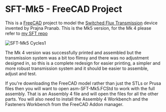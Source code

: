# SFT-Mk5 - FreeCAD Project

This is a [FreeCAD](https://freecad.org/) project to model the [Switched Flux Transmission](https://tomboy-pink.co.uk/SFT/) device invented by Prajna Pranab. This is the Mk5 version, for the Mk 4 please refer to [my SFT repo](https://github.com/prajna-pranab/SFT)

![SFT-Mk5 Cycles1](https://github.com/prajna-pranab/SFT-Mk5/assets/4018272/d2982d80-227e-4dbc-aa1e-f9d0eba2208f)

The Mk 4 version was successfully printed and assembled but the transmission system was a bit too flimsy and there was no adjustment designed in, so this is a complete redesign for easier printing, a simpler and more robust transmission system and it should be easier to assemble, adjust and test.

If you're downloading the FreeCAD model rather than just the STLs or Prusa files then you will want to open asm-SFT-Mk5.FCStd to work with the full assembly. That is an Assembly 4 file and will open the files for all the other parts. You will also need to install the Assembly 4 Workbench and the Fasteners Workbench from the FreeCAD Addon manager.
